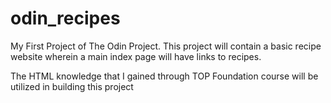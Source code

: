 # odin_recipes
My First Project of The Odin Project.
This project will contain a basic recipe website wherein a main index page will have links to recipes.

The HTML knowledge that I gained through TOP Foundation course will be utilized in building this project
